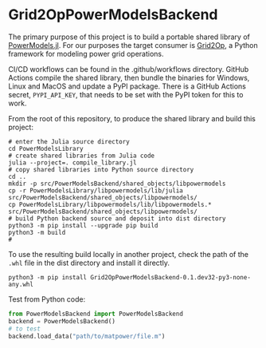 # Grid2OpPowerModelsBackend

The primary purpose of this project is to build a portable shared library of [PowerModels.jl](https://github.com/lanl-ansi/PowerModels.jl). For our purposes the target consumer is [Grid2Op](https://github.com/Grid2op/grid2op), a Python framework for modeling power grid operations.

CI/CD workflows can be found in the .github/workflows directory. GitHub Actions compile the shared library, then bundle the binaries for Windows, Linux and MacOS and update a PyPI package. There is a GitHub Actions secret, `PYPI_API_KEY`, that needs to be set with the PyPI token for this to work.

From the root of this repository, to produce the shared library and build this project:
```shell
# enter the Julia source directory
cd PowerModelsLibrary
# create shared libraries from Julia code
julia --project=. compile_library.jl
# copy shared libraries into Python source directory
cd ..
mkdir -p src/PowerModelsBackend/shared_objects/libpowermodels
cp -r PowerModelsLibrary/libpowermodels/lib/julia src/PowerModelsBackend/shared_objects/libpowermodels/
cp PowerModelsLibrary/libpowermodels/lib/libpowermodels.* src/PowerModelsBackend/shared_objects/libpowermodels/
# build Python backend source and deposit into dist directory
python3 -m pip install --upgrade pip build
python3 -m build
# 
```

To use the resulting build locally in another project, check the path of the `.whl` file in the dist directory and install it directly.
```shell
python3 -m pip install Grid2OpPowerModelsBackend-0.1.dev32-py3-none-any.whl
```

Test from Python code:
```python
from PowerModelsBackend import PowerModelsBackend
backend = PowerModelsBackend()
# to test
backend.load_data("path/to/matpower/file.m")
```
